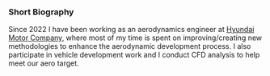 ### Short Biography

Since 2022 I have been working as an aerodynamics engineer at [Hyundai Motor Company](https://www.hyundai.com/worldwide/en), where most of my time is spent on improving/creating new methodologies to enhance the aerodynamic development process. I also participate in vehicle development work and I conduct CFD analysis to help meet our aero target. 